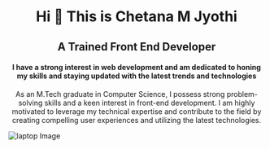 <h1 align="center">Hi 👋 This is Chetana M Jyothi</h1>
<h2 align="center">A Trained Front End Developer</h2>
<h4 align="center">I have a strong interest in web development and am dedicated to honing my skills and staying updated with the latest trends and technologies</h4>
<p align="center">As an M.Tech graduate in Computer Science, I possess strong problem-solving skills and a keen interest in front-end development. I am highly motivated to leverage my technical expertise and contribute to the field by creating compelling user experiences and utilizing the latest technologies.<p>
<img src="https://webenezer.com.br/wp-content/uploads/2019/02/laptop-code.png-300x300.png" alt="laptop Image"  />

